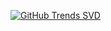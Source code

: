 <!-- ### Hi there 👋 -->

<!-- [![Anurag's GitHub stats](https://github-readme-stats.vercel.app/api?username=tb6g16&count_private=true&show_icons=true&theme=dark&orgs=The-ReSolver)](https://github.com/tb6g16/github-readme-stats)

[![Top Langs](https://github-readme-stats.vercel.app/api/top-langs/?username=tb6g16&layout=compact&theme=dark&orgs=The-ReSolver)](https://github.com/tb6g16/github-readme-stats) -->

[![GitHub Trends SVD](https://api.githubtrends.io/user/svg/tb6g16/repos?time_range=one_year&loc_metric=changed&theme=dark)](https://githubtrends.io)

<!--
**tb6g16/tb6g16** is a ✨ _special_ ✨ repository because its `README.md` (this file) appears on your GitHub profile.

Here are some ideas to get you started:

- 🔭 I’m currently working on ...
- 🌱 I’m currently learning ...
- 👯 I’m looking to collaborate on ...
- 🤔 I’m looking for help with ...
- 💬 Ask me about ...
- 📫 How to reach me: ...
- 😄 Pronouns: ...
- ⚡ Fun fact: ...
-->
